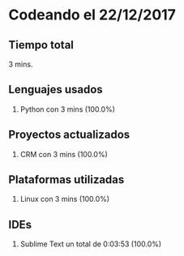 # Codeando el 22/12/2017

## Tiempo total
3 mins.

## Lenguajes usados
1. Python con 3 mins (100.0%)

## Proyectos actualizados
1. CRM con 3 mins (100.0%)

## Plataformas utilizadas
1. Linux con 3 mins (100.0%)

## IDEs
1. Sublime Text un total de 0:03:53 (100.0%)
